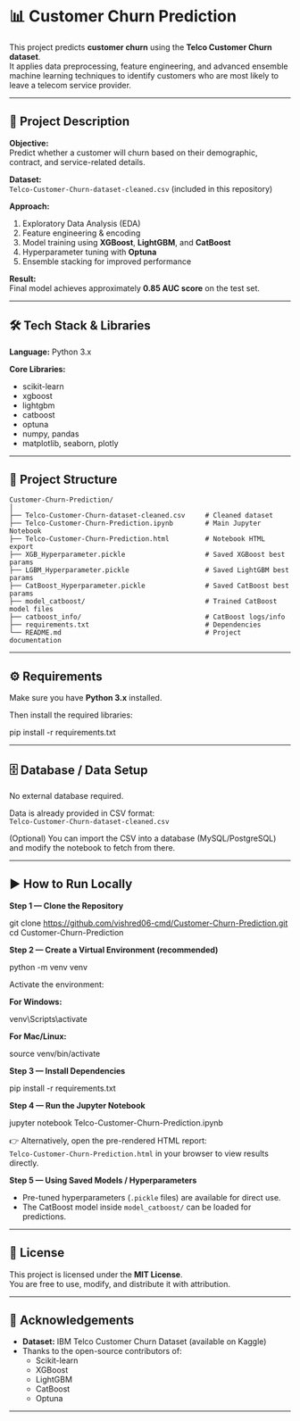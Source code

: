 # 📊 Customer Churn Prediction

This project predicts **customer churn** using the **Telco Customer Churn dataset**.  
It applies data preprocessing, feature engineering, and advanced ensemble machine learning techniques to identify customers who are most likely to leave a telecom service provider.

---

## 🚀 Project Description

**Objective:**  
Predict whether a customer will churn based on their demographic, contract, and service-related details.

**Dataset:**  
`Telco-Customer-Churn-dataset-cleaned.csv` (included in this repository)

**Approach:**
1. Exploratory Data Analysis (EDA)  
2. Feature engineering & encoding  
3. Model training using **XGBoost**, **LightGBM**, and **CatBoost**  
4. Hyperparameter tuning with **Optuna**  
5. Ensemble stacking for improved performance  

**Result:**  
Final model achieves approximately **0.85 AUC score** on the test set.

---

## 🛠️ Tech Stack & Libraries

**Language:** Python 3.x  

**Core Libraries:**
- scikit-learn  
- xgboost  
- lightgbm  
- catboost  
- optuna  
- numpy, pandas  
- matplotlib, seaborn, plotly  

---

## 📂 Project Structure

```
Customer-Churn-Prediction/
│
├── Telco-Customer-Churn-dataset-cleaned.csv     # Cleaned dataset
├── Telco-Customer-Churn-Prediction.ipynb        # Main Jupyter Notebook
├── Telco-Customer-Churn-Prediction.html         # Notebook HTML export
├── XGB_Hyperparameter.pickle                    # Saved XGBoost best params
├── LGBM_Hyperparameter.pickle                   # Saved LightGBM best params
├── CatBoost_Hyperparameter.pickle               # Saved CatBoost best params
├── model_catboost/                              # Trained CatBoost model files
├── catboost_info/                               # CatBoost logs/info
├── requirements.txt                             # Dependencies
└── README.md                                    # Project documentation
```
----

## ⚙️ Requirements

Make sure you have **Python 3.x** installed.  

Then install the required libraries:

pip install -r requirements.txt


---

## 🗄️ Database / Data Setup

No external database required.  

Data is already provided in CSV format:  
`Telco-Customer-Churn-dataset-cleaned.csv`

(Optional) You can import the CSV into a database (MySQL/PostgreSQL) and modify the notebook to fetch from there.

---

## ▶️ How to Run Locally

**Step 1 — Clone the Repository**

git clone https://github.com/vishred06-cmd/Customer-Churn-Prediction.git
cd Customer-Churn-Prediction



**Step 2 — Create a Virtual Environment (recommended)**

python -m venv venv



Activate the environment:

**For Windows:**

venv\Scripts\activate



**For Mac/Linux:**

source venv/bin/activate



**Step 3 — Install Dependencies**

pip install -r requirements.txt



**Step 4 — Run the Jupyter Notebook**

jupyter notebook Telco-Customer-Churn-Prediction.ipynb



👉 Alternatively, open the pre-rendered HTML report:  
`Telco-Customer-Churn-Prediction.html` in your browser to view results directly.

**Step 5 — Using Saved Models / Hyperparameters**

- Pre-tuned hyperparameters (`.pickle` files) are available for direct use.  
- The CatBoost model inside `model_catboost/` can be loaded for predictions.

---

## 📜 License

This project is licensed under the **MIT License**.  
You are free to use, modify, and distribute it with attribution.

---

## 🙌 Acknowledgements

- **Dataset:** IBM Telco Customer Churn Dataset (available on Kaggle)  
- Thanks to the open-source contributors of:
  - Scikit-learn  
  - XGBoost  
  - LightGBM  
  - CatBoost  
  - Optuna  

---


